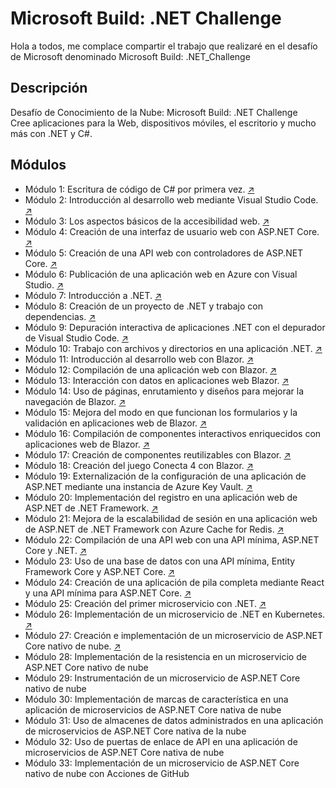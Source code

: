 # Microsoft Build: .NET Challenge

Hola a todos, me complace compartir el trabajo que realizaré en el desafío de Microsoft denominado Microsoft Build: .NET_Challenge

## Descripción
Desafío de Conocimiento de la Nube: Microsoft Build: .NET Challenge <br/>
Cree aplicaciones para la Web, dispositivos móviles, el escritorio y mucho más con .NET y C#.

## Módulos
- Módulo 1: Escritura de código de C# por primera vez. [↗](https://github.com/BrathKennet/Microsoft_Build-.NET_Challenge/tree/master/modulo-01)
- Módulo 2: Introducción al desarrollo web mediante Visual Studio Code. [↗](https://github.com/BrathKennet/Microsoft_Build-.NET_Challenge/tree/master/modulo-02)
- Módulo 3: Los aspectos básicos de la accesibilidad web. [↗](https://github.com/BrathKennet/Microsoft_Build-.NET_Challenge/tree/master/modulo-03)
- Módulo 4: Creación de una interfaz de usuario web con ASP.NET Core. [↗](https://github.com/BrathKennet/Microsoft_Build-.NET_Challenge/tree/master/modulo-04)
- Módulo 5: Creación de una API web con controladores de ASP.NET Core. [↗](https://github.com/BrathKennet/Microsoft_Build-.NET_Challenge/tree/master/modulo-05)
- Módulo 6: Publicación de una aplicación web en Azure con Visual Studio. [↗](https://github.com/BrathKennet/Microsoft_Build-.NET_Challenge/tree/master/modulo-06)
- Módulo 7: Introducción a .NET. [↗](https://github.com/BrathKennet/Microsoft_Build-.NET_Challenge/tree/master/modulo-07)
- Módulo 8: Creación de un proyecto de .NET y trabajo con dependencias. [↗](https://github.com/BrathKennet/Microsoft_Build-.NET_Challenge/tree/master/modulo-08)
- Módulo 9: Depuración interactiva de aplicaciones .NET con el depurador de Visual Studio Code. [↗](https://github.com/BrathKennet/Microsoft_Build-.NET_Challenge/tree/master/modulo-09)
- Módulo 10: Trabajo con archivos y directorios en una aplicación .NET. [↗](https://github.com/BrathKennet/Microsoft_Build-.NET_Challenge/tree/master/modulo-10)
- Módulo 11: Introducción al desarrollo web con Blazor. [↗](https://github.com/BrathKennet/Microsoft_Build-.NET_Challenge/tree/master/modulo-11)
- Módulo 12: Compilación de una aplicación web con Blazor. [↗](https://github.com/BrathKennet/Microsoft_Build-.NET_Challenge/tree/master/modulo-12)
- Módulo 13: Interacción con datos en aplicaciones web Blazor. [↗](https://github.com/BrathKennet/Microsoft_Build-.NET_Challenge/tree/master/modulo-13)
- Módulo 14: Uso de páginas, enrutamiento y diseños para mejorar la navegación de Blazor. [↗](https://github.com/BrathKennet/Microsoft_Build-.NET_Challenge/tree/master/modulo-14)
- Módulo 15: Mejora del modo en que funcionan los formularios y la validación en aplicaciones web de Blazor. [↗](https://github.com/BrathKennet/Microsoft_Build-.NET_Challenge/tree/master/modulo-15)
- Módulo 16: Compilación de componentes interactivos enriquecidos con aplicaciones web de Blazor. [↗](https://github.com/BrathKennet/Microsoft_Build-.NET_Challenge/tree/master/modulo-16)
- Módulo 17: Creación de componentes reutilizables con Blazor. [↗](https://github.com/BrathKennet/Microsoft_Build-.NET_Challenge/tree/master/modulo-17)
- Módulo 18: Creación del juego Conecta 4 con Blazor. [↗](https://github.com/BrathKennet/Microsoft_Build-.NET_Challenge/tree/master/modulo-18)
- Módulo 19: Externalización de la configuración de una aplicación de ASP.NET mediante una instancia de Azure Key Vault. [↗](https://github.com/BrathKennet/Microsoft_Build-.NET_Challenge/tree/master/modulo-19)
- Módulo 20: Implementación del registro en una aplicación web de ASP.NET de .NET Framework. [↗](https://github.com/BrathKennet/Microsoft_Build-.NET_Challenge/tree/master/modulo-20)
- Módulo 21: Mejora de la escalabilidad de sesión en una aplicación web de ASP.NET de .NET Framework con Azure Cache for Redis. [↗](https://github.com/BrathKennet/Microsoft_Build-.NET_Challenge/tree/master/modulo-21)
- Módulo 22: Compilación de una API web con una API mínima, ASP.NET Core y .NET. [↗](https://github.com/BrathKennet/Microsoft_Build-.NET_Challenge/tree/master/modulo-22)
- Módulo 23: Uso de una base de datos con una API mínima, Entity Framework Core y ASP.NET Core. [↗](https://github.com/BrathKennet/Microsoft_Build-.NET_Challenge/tree/master/modulo-23)
- Módulo 24: Creación de una aplicación de pila completa mediante React y una API mínima para ASP.NET Core. [↗](https://github.com/BrathKennet/Microsoft_Build-.NET_Challenge/tree/master/modulo-24)
- Módulo 25: Creación del primer microservicio con .NET. [↗](https://github.com/BrathKennet/Microsoft_Build-.NET_Challenge/tree/master/modulo-25)
- Módulo 26: Implementación de un microservicio de .NET en Kubernetes. [↗](https://github.com/BrathKennet/Microsoft_Build-.NET_Challenge/tree/master/modulo-26)
- Módulo 27: Creación e implementación de un microservicio de ASP.NET Core nativo de nube. [↗](https://github.com/BrathKennet/Microsoft_Build-.NET_Challenge/tree/master/modulo-27)
- Módulo 28: Implementación de la resistencia en un microservicio de ASP.NET Core nativo de nube
- Módulo 29: Instrumentación de un microservicio de ASP.NET Core nativo de nube
- Módulo 30: Implementación de marcas de característica en una aplicación de microservicios de ASP.NET Core nativa de nube
- Módulo 31: Uso de almacenes de datos administrados en una aplicación de microservicios de ASP.NET Core nativa de la nube
- Módulo 32: Uso de puertas de enlace de API en una aplicación de microservicios de ASP.NET Core nativa de nube
- Módulo 33: Implementación de un microservicio de ASP.NET Core nativo de nube con Acciones de GitHub

